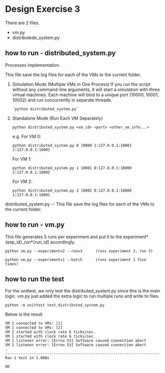 # Design Exercise 3

There are 2 files.

- vm.py
- distributede_system.py

## how to run - distributed_system.py

Processes implementation.

This file save the log files for each of the VMs to the current folder.

1.  Simulation Mode (Multiple VMs in One Process)
    If you run the script without any command-line arguments, it will start a simulation with three virtual machines. Each machine will bind to a unique port (10000, 10001, 10002) and run concurrently in separate threads.

        `python distributed_system.py`

2.  Standalone Mode (Run Each VM Separately)

    ```
    python distributed_system.py <vm_id> <port> <other_vm_info...>
    ```

    e.g.
    For VM 0:

    ```
    python distributed_system.py 0 10000 1:127.0.0.1:10001 2:127.0.0.1:10002
    ```

    For VM 1:

    ```
    python distributed_system.py 1 10001 0:127.0.0.1:10000 2:127.0.0.1:10002
    ```

    For VM 2:

    ```
    python distributed_system.py 2 10002 0:127.0.0.1:10000 1:127.0.0.1:10001
    ```

distributed_system.py -- This file save the log files for each of the VMs to the current folder.

## how to run - vm.py

This file generates 5 runs per experiment and put it to the experiment*{exp_id}\_run*{run_id} accordingly.

```
python vm.py --experiment=2 --run=3      (runs experiment 2, run 3)
```

```
python vm.py --experiment=1 --batch      (runs experiment 1 five times)
```

## how to run the test

For the unittest, we only test the distributed_system.py since this is the main logic. vm.py just added the extra logic to run multiple runs and write to files.

```
python -m unittest test_distributed_system.py
```

Below is the result

```
VM 2 connected to VMs: [1]
VM 1 connected to VMs: [2]
VM 2 started with clock rate 6 ticks/sec.
VM 1 started with clock rate 6 ticks/sec.
VM 1 listener error: [Errno 53] Software caused connection abort
VM 2 listener error: [Errno 53] Software caused connection abort
.
----------------------------------------------------------------------
Ran 1 test in 5.008s

OK
```
